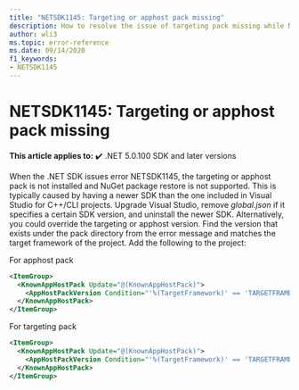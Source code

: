 ```yaml
---
title: "NETSDK1145: Targeting or apphost pack missing"
description: How to resolve the issue of targeting pack missing while NuGet package restore is not supported
author: wli3
ms.topic: error-reference
ms.date: 09/14/2020
f1_keywords:
- NETSDK1145
---
```

# NETSDK1145: Targeting or apphost pack missing

**This article applies to:** ✔️ .NET 5.0.100 SDK and later versions

When the .NET SDK issues error NETSDK1145, the targeting or apphost pack is not installed and NuGet package restore is not supported. This is typically caused by having a newer SDK than the one included in Visual Studio for C++/CLI projects. Upgrade Visual Studio, remove _global.json_ if it specifies a certain SDK version, and uninstall the newer SDK. Alternatively, you could override the targeting or apphost version. Find the version that exists under the pack directory from the error message and matches the target framework of the project. Add the following to the project:

For apphost pack

```xml
<ItemGroup>
  <KnownAppHostPack Update="@(KnownAppHostPack)">
    <AppHostPackVersion Condition="'%(TargetFramework)' == 'TARGETFRAMEWORK'">EXISTINGVERSION</AppHostPackVersion>
  </KnownAppHostPack>
</ItemGroup>
```

For targeting pack

```xml
<ItemGroup>
  <KnownAppHostPack Update="@(KnownAppHostPack)">
    <AppHostPackVersion Condition="'%(TargetFramework)' == 'TARGETFRAMEWORK'">EXISTINGVERSION</AppHostPackVersion>
  </KnownAppHostPack>
</ItemGroup>
```
